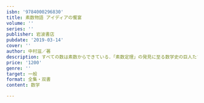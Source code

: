 ```yaml
---
isbn: '9784000296830'
title: 素数物語 アイディアの饗宴
volume: ''
series: ''
publisher: 岩波書店
pubdate: '2019-03-14'
cover: ''
author: 中村滋／著
description: すべての数は素数からできている．「素数定理」の発見に至る数学史の巨人たちの驚きの発想を語り尽くす．
price: '1200'
genre: ''
target: 一般
format: 全集・双書
content: 数学

---
```

